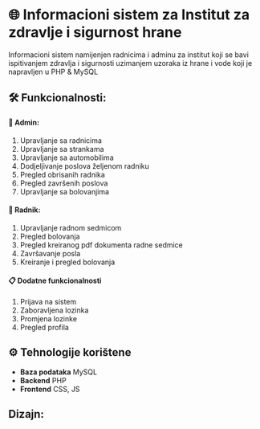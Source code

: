 # 🌐 Informacioni sistem za Institut za zdravlje i sigurnost hrane

 Informacioni sistem namijenjen radnicima i adminu za institut koji se bavi ispitivanjem zdravlja i sigurnosti uzimanjem uzoraka iz hrane i vode koji je napravljen u  PHP & MySQL

## 🛠️ Funkcionalnosti:

#### 🔐 Admin:
1. Upravljanje sa radnicima
2. Upravljanje sa strankama
3. Upravljanje sa automobilima
4. Dodjeljivanje poslova željenom radniku
5. Pregled obrisanih radnika
6. Pregled završenih poslova
7. Upravljanje sa bolovanjima

#### 🧑 Radnik:
1. Upravljanje radnom sedmicom
2. Pregled bolovanja
3. Pregled kreiranog pdf dokumenta radne sedmice
4. Završavanje posla
5. Kreiranje i pregled bolovanja

#### 📋 Dodatne funkcionalnosti
1. Prijava na sistem
2. Zaboravljena lozinka
3. Promjena lozinke
4. Pregled profila

## ⚙️ Tehnologije korištene
- **Baza podataka** MySQL
- **Backend** PHP
- **Frontend** CSS, JS

## Dizajn:
